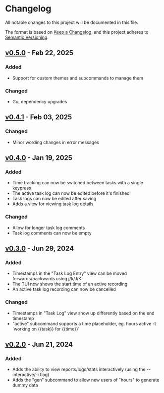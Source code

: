 # Changelog

All notable changes to this project will be documented in this file.

The format is based on [Keep a Changelog](https://keepachangelog.com/en/1.1.0/),
and this project adheres to [Semantic Versioning](https://semver.org/spec/v2.0.0.html).

## [v0.5.0] - Feb 22, 2025

### Added

- Support for custom themes and subcommands to manage them

### Changed

- Go, dependency upgrades

## [v0.4.1] - Feb 03, 2025

### Changed

- Minor wording changes in error messages

## [v0.4.0] - Jan 19, 2025

### Added

- Time tracking can now be switched between tasks with a single keypress
- The active task log can now be edited before it's finished
- Task logs can now be edited after saving
- Adds a view for viewing task log details

### Changed

- Allow for longer task log comments
- Task log comments can now be empty

## [v0.3.0] - Jun 29, 2024

### Added

- Timestamps in the "Task Log Entry" view can be moved forwards/backwards using
  j/k/J/K
- The TUI now shows the start time of an active recording
- An active task log recording can now be cancelled

### Changed

- Timestamps in "Task Log" view show up differently based on the end timestamp
- "active" subcommand supports a time placeholder, eg. hours active -t 'working
  on {{task}} for {{time}}'

## [v0.2.0] - Jun 21, 2024

### Added

- Adds the ability to view reports/logs/stats interactively (using the
  --interactive/-i flag)
- Adds the "gen" subcommand to allow new users of "hours" to generate dummy data

[unreleased]: https://github.com/dhth/hours/compare/v0.5.0...HEAD
[v0.5.0]: https://github.com/dhth/hours/compare/v0.4.1...v0.5.0
[v0.4.1]: https://github.com/dhth/hours/compare/v0.4.0...v0.4.1
[v0.4.0]: https://github.com/dhth/hours/compare/v0.3.0...v0.4.0
[v0.3.0]: https://github.com/dhth/hours/compare/v0.2.0...v0.3.0
[v0.2.0]: https://github.com/dhth/hours/compare/v0.1.0...v0.2.0
